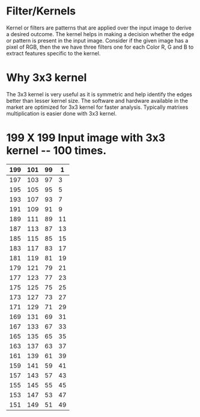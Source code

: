 # Filter/Kernels

Kernel or filters are patterns that are applied over the input image to derive a desired outcome. The kernel helps in making a decision whether the edge or pattern is present in the input image. Consider if the given image has a pixel of RGB, then the we have three filters one for each Color R, G and B to extract features specific to the kernel.



# Why 3x3 kernel

The 3x3 kernel is very useful as it is symmetric and help identify the edges better than lesser kernel size. The software and hardware available in the market are optimized for 3x3 kernel for faster analysis. Typically matrixes multiplication is easier done with 3x3 kernel.



# 199 X 199 Input image with 3x3 kernel -- 100 times.

| 199  | 101  | 99   | 1    |
| ---- | ---- | ---- | ---- |
| 197  | 103  | 97   | 3    |
| 195  | 105  | 95   | 5    |
| 193  | 107  | 93   | 7    |
| 191  | 109  | 91   | 9    |
| 189  | 111  | 89   | 11   |
| 187  | 113  | 87   | 13   |
| 185  | 115  | 85   | 15   |
| 183  | 117  | 83   | 17   |
| 181  | 119  | 81   | 19   |
| 179  | 121  | 79   | 21   |
| 177  | 123  | 77   | 23   |
| 175  | 125  | 75   | 25   |
| 173  | 127  | 73   | 27   |
| 171  | 129  | 71   | 29   |
| 169  | 131  | 69   | 31   |
| 167  | 133  | 67   | 33   |
| 165  | 135  | 65   | 35   |
| 163  | 137  | 63   | 37   |
| 161  | 139  | 61   | 39   |
| 159  | 141  | 59   | 41   |
| 157  | 143  | 57   | 43   |
| 155  | 145  | 55   | 45   |
| 153  | 147  | 53   | 47   |
| 151  | 149  | 51   | 49   |